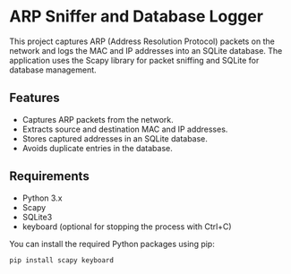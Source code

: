# ARP Sniffer and Database Logger

This project captures ARP (Address Resolution Protocol) packets on the network and logs the MAC and IP addresses into an SQLite database. The application uses the Scapy library for packet sniffing and SQLite for database management.

## Features

- Captures ARP packets from the network.
- Extracts source and destination MAC and IP addresses.
- Stores captured addresses in an SQLite database.
- Avoids duplicate entries in the database.

## Requirements

- Python 3.x
- Scapy
- SQLite3
- keyboard (optional for stopping the process with Ctrl+C)

You can install the required Python packages using pip:

```bash
pip install scapy keyboard
